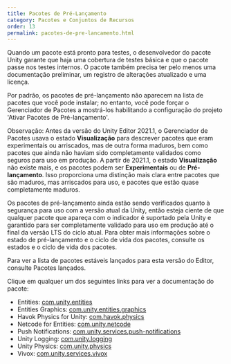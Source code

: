 ```yaml
---
title: Pacotes de Pré-Lançamento
category: Pacotes e Conjuntos de Recursos
order: 13
permalink: pacotes-de-pre-lancamento.html
---
```


Quando um pacote está pronto para testes, o desenvolvedor do pacote Unity garante que haja uma cobertura de testes básica e que o pacote passe nos testes internos. O pacote também precisa ter pelo menos uma documentação preliminar, um registro de alterações atualizado e uma licença.

Por padrão, os pacotes de pré-lançamento não aparecem na lista de pacotes que você pode instalar; no entanto, você pode forçar o Gerenciador de Pacotes a mostrá-los habilitando a configuração do projeto 'Ativar Pacotes de Pré-lançamento'.

Observação: Antes da versão do Unity Editor 2021.1, o Gerenciador de Pacotes usava o estado **Visualização** para descrever pacotes que eram experimentais ou arriscados, mas de outra forma maduros, bem como pacotes que ainda não haviam sido completamente validados como seguros para uso em produção. A partir de 2021.1, o estado **Visualização** não existe mais, e os pacotes podem ser **Experimentais** ou de **Pré-lançamento**. Isso proporciona uma distinção mais clara entre pacotes que são maduros, mas arriscados para uso, e pacotes que estão quase completamente maduros.

Os pacotes de pré-lançamento ainda estão sendo verificados quanto à segurança para uso com a versão atual da Unity, então esteja ciente de que qualquer pacote que apareça com o indicador é suportado pela Unity e garantido para ser completamente validado para uso em produção até o final da versão LTS do ciclo atual. Para obter mais informações sobre o estado de pré-lançamento e o ciclo de vida dos pacotes, consulte os estados e o ciclo de vida dos pacotes.

Para ver a lista de pacotes estáveis lançados para esta versão do Editor, consulte Pacotes lançados.

Clique em qualquer um dos seguintes links para ver a documentação do pacote:

* Entities: [com.unity.entities]()
* Entities Graphics: [com.unity.entities.graphics]() 
* Havok Physics for Unity: [com.havok.physics]() 
* Netcode for Entities: [com.unity.netcode]() 
* Push Notifications: [com.unity.services.push-notifications]() 
* Unity Logging: [com.unity.logging]() 
* Unity Physics: [com.unity.physics]() 
* Vivox: [com.unity.services.vivox]()